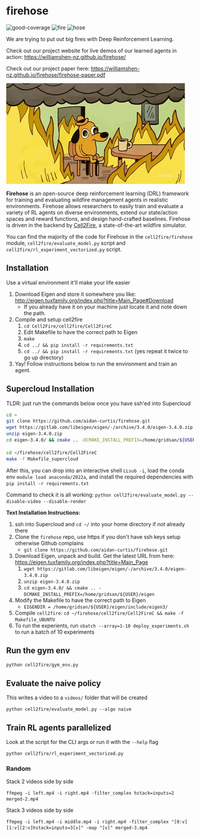# firehose
![good-coverage](https://img.shields.io/badge/coverage-101%25-brightgreen) 
![fire](https://img.shields.io/badge/-fire-red)
![hose](https://img.shields.io/badge/-hose-blue)

We are trying to put out big fires with Deep Reinforcement Learning.

Check out our project website for live demos of our learned agents in action: https://williamshen-nz.github.io/firehose/

Check out our project paper here: https://williamshen-nz.github.io/firehose/firehose-paper.pdf

![fine](./figs/giphy.gif)

**Firehose** is an open-source deep reinforcement learning (DRL) framework for training and evaluating wildfire management agents in realistic environments. Firehose allows researchers to easily train and evaluate a variety of RL agents on diverse environments, extend our state/action spaces and reward functions, and design hand-crafted baselines. Firehose is driven in the backend by [Cell2Fire](https://github.com/cell2fire/), a state-of-the-art wildfire simulator.

You can find the majority of the code for Firehose in the `cell2fire/firehose` module, `cell2fire/evaluate_model.py` script and `cell2fire/rl_experiment_vectorized.py` script.

## Installation
Use a virtual environment it'll make your life easier

1. Download Eigen and store it somewhere you like: http://eigen.tuxfamily.org/index.php?title=Main_Page#Download
   - If you already have it on your machine just locate it and note down the path.
2. Compile and setup cell2fire
   1. `cd Cell2Fire/cell2fire/Cell2FireC`
   2. Edit Makefile to have the correct path to Eigen
   3. `make`
   4. `cd ../ && pip install -r requirements.txt`
   5. `cd ../ && pip install -r requirements.txt` (yes repeat it twice to go up directory)
3. Yay! Follow instructions below to run the environment and train an agent.

## Supercloud Installation
TLDR: just run the commands below once you have ssh'ed into Supercloud

```bash
cd ~
git clone https://github.com/aidan-curtis/firehose.git
wget https://gitlab.com/libeigen/eigen/-/archive/3.4.0/eigen-3.4.0.zip
unzip eigen-3.4.0.zip
cd eigen-3.4.0/ && cmake .. -DCMAKE_INSTALL_PREFIX=/home/gridsan/${USER}/eigen

cd ~/firehose/cell2fire/Cell2FireC
make -f Makefile_supercloud
```

After this, you can drop into an interactive shell `LLsub -i`, load the conda env `module load anaconda/2022a`,
and install the required dependencies with `pip install -r requirements.txt`

Command to check it is all working: `python cell2fire/evaluate_model.py --disable-video --disable-render`

**Text Installation Instructions:**

1. ssh into Supercloud and `cd ~/` into your home directory if not already there
2. Clone the `firehose` repo, use https if you don't have ssh keys setup otherwise Github complains
    - `git clone https://github.com/aidan-curtis/firehose.git`
3. Download Eigen, unpack and build. Get the latest URL from here: https://eigen.tuxfamily.org/index.php?title=Main_Page
    1. `wget https://gitlab.com/libeigen/eigen/-/archive/3.4.0/eigen-3.4.0.zip`
    2. `unzip eigen-3.4.0.zip`
    3. `cd eigen-3.4.0/ && cmake .. -DCMAKE_INSTALL_PREFIX=/home/gridsan/${USER}/eigen`
4. Modify the Makefile to have the correct path to Eigen
    - `EIGENDIR = /home/gridsan/${USER}/eigen/include/eigen3/`
5. Compile `cell2fire`: `cd ~/firehose/cell2fire/Cell2FireC && make -f Makefile_UBUNTU`
6. To run the experients, run `sbatch --array=1-10 deploy_experiments.sh` to run a batch of 10 experiments



## Run the gym env
```
python cell2fire/gym_env.py
```

## Evaluate the naive policy
This writes a video to a `videos/` folder that will be created
```
python cell2fire/evaluate_model.py --algo naive
```

## Train RL agents parallelized
Look at the script for the CLI args or run it with the `--help` flag

```
python cell2fire/rl_experiment_vectorized.py
```

### Random
Stack 2 videos side by side

```
ffmpeg -i left.mp4 -i right.mp4 -filter_complex hstack=inputs=2 merged-2.mp4
```

Stack 3 videos side by side

```
ffmpeg -i left.mp4 -i middle.mp4 -i right.mp4 -filter_complex "[0:v][1:v][2:v]hstack=inputs=3[v]" -map "[v]" merged-3.mp4
```
